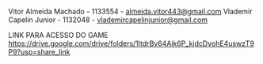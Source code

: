 Vitor Almeida Machado - 1133554 - almeida.vitor443@gmail.com
Vlademir Capelin Junior - 1132048 - vlademircapelinjunior@gmail.com

LINK PARA ACESSO DO GAME 
https://drive.google.com/drive/folders/1ltdrBv64Aik6P_kjdcDvohE4uswzT9P9?usp=share_link
